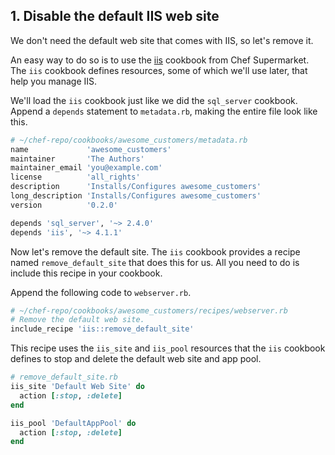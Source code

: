 ## 1. Disable the default IIS web site

We don't need the default web site that comes with IIS, so let's remove it.

An easy way to do so is to use the [iis](https://supermarket.chef.io/cookbooks/iis) cookbook from Chef Supermarket. The `iis` cookbook defines resources, some of which we'll use later, that help you manage IIS.

We'll load the `iis` cookbook just like we did the `sql_server` cookbook. Append a `depends` statement to <code class="file-path">metadata.rb</code>, making the entire file look like this.

```ruby
# ~/chef-repo/cookbooks/awesome_customers/metadata.rb
name             'awesome_customers'
maintainer       'The Authors'
maintainer_email 'you@example.com'
license          'all_rights'
description      'Installs/Configures awesome_customers'
long_description 'Installs/Configures awesome_customers'
version          '0.2.0'

depends 'sql_server', '~> 2.4.0'
depends 'iis', '~> 4.1.1'
```

Now let's remove the default site. The `iis` cookbook provides a recipe named `remove_default_site` that does this for us. All you need to do is include this recipe in your cookbook.

Append the following code to <code class="file-path">webserver.rb</code>.

```ruby
# ~/chef-repo/cookbooks/awesome_customers/recipes/webserver.rb
# Remove the default web site.
include_recipe 'iis::remove_default_site'
```

This recipe uses the `iis_site` and `iis_pool` resources that the `iis` cookbook defines to stop and delete the default web site and app pool.

```ruby
# remove_default_site.rb
iis_site 'Default Web Site' do
  action [:stop, :delete]
end

iis_pool 'DefaultAppPool' do
  action [:stop, :delete]
end
```
